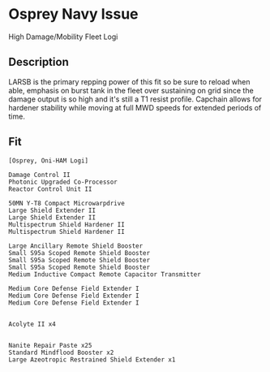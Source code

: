 # Osprey Navy Issue

High Damage/Mobility Fleet Logi


## Description

LARSB is the primary repping power of this fit so be sure to reload when able, emphasis on burst tank in the fleet over sustaining on grid since the damage output is so high and it's still a T1 resist profile. Capchain allows for hardener stability while moving at full MWD speeds for extended periods of time.

## Fit

```
[Osprey, Oni-HAM Logi]

Damage Control II
Photonic Upgraded Co-Processor
Reactor Control Unit II

50MN Y-T8 Compact Microwarpdrive
Large Shield Extender II
Large Shield Extender II
Multispectrum Shield Hardener II
Multispectrum Shield Hardener II

Large Ancillary Remote Shield Booster
Small S95a Scoped Remote Shield Booster
Small S95a Scoped Remote Shield Booster
Small S95a Scoped Remote Shield Booster
Medium Inductive Compact Remote Capacitor Transmitter

Medium Core Defense Field Extender I
Medium Core Defense Field Extender I
Medium Core Defense Field Extender I


Acolyte II x4


Nanite Repair Paste x25
Standard Mindflood Booster x2
Large Azeotropic Restrained Shield Extender x1
```